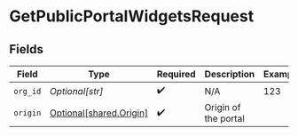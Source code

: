 # GetPublicPortalWidgetsRequest


## Fields

| Field                                                        | Type                                                         | Required                                                     | Description                                                  | Example                                                      |
| ------------------------------------------------------------ | ------------------------------------------------------------ | ------------------------------------------------------------ | ------------------------------------------------------------ | ------------------------------------------------------------ |
| `org_id`                                                     | *Optional[str]*                                              | :heavy_check_mark:                                           | N/A                                                          | 123                                                          |
| `origin`                                                     | [Optional[shared.Origin]](undefined/models/shared/origin.md) | :heavy_check_mark:                                           | Origin of the portal                                         |                                                              |